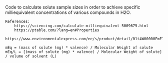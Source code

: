 Code to calculate solute sample sizes in order to achieve specific milliequivalent concentrations of various compounds in H2O.

	References:	
		https://sciencing.com/calculate-milliequivalent-5009675.html
		https://ptable.com/?lang=en#Properties
		https://www.environmentalexpress.com/ee/s/product/detail/01t4W00000EmE1OQAV

	mEq = (mass of solute (mg) * valence) / Molecular Weight of solute
	mEq/L = [(mass of solute (mg) * valence) / Molecular Weight of solute] / volume of solvent (L)

